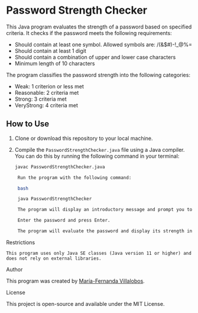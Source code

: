 # Password Strength Checker

This Java program evaluates the strength of a password based on specified criteria. It checks if the password meets the following requirements:

- Should contain at least one symbol. Allowed symbols are: /(&$#)-!_@%=
- Should contain at least 1 digit
- Should contain a combination of upper and lower case characters
- Minimum length of 10 characters

The program classifies the password strength into the following categories:

- Weak: 1 criterion or less met
- Reasonable: 2 criteria met
- Strong: 3 criteria met
- VeryStrong: 4 criteria met

## How to Use

1. Clone or download this repository to your local machine.

2. Compile the `PasswordStrengthChecker.java` file using a Java compiler. You can do this by running the following command in your terminal:

   ```bash
   javac PasswordStrengthChecker.java

    Run the program with the following command:

    bash

    java PasswordStrengthChecker

    The program will display an introductory message and prompt you to enter a password to check its strength.

    Enter the password and press Enter.

    The program will evaluate the password and display its strength in the console.

Restrictions

    This program uses only Java SE classes (Java version 11 or higher) and does not rely on external libraries.


Author

This program was created by [María-Fernanda Villalobos](https://github.com/MariferVL).

License

This project is open-source and available under the MIT License.